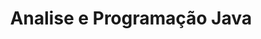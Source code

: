 ---
permalink: /java/
title: Analise e Programação Java
layout: categorylist
category: java
share: true
--- 